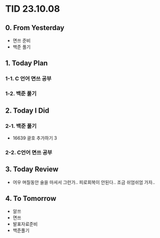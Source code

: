 # TID 23.10.08

## 0. From Yesterday

- 면쓰 준비
- 백준 풀기

## 1. Today Plan

### 1-1. C 언어 면쓰 공부

### 1-2. 백준 풀기

## 2. Today I Did

### 2-1. 백준 풀기

- 16639 괄호 추가하기 3

### 2-2. C언어 면쓰 공부

## 3. Today Review

- 어우 며칠동안 술을 마셔서 그런가.. 피로회복이 안된다.. 조금 쉬엄쉬엄 가자..

## 4. To Tomorrow

- 알쓰
- 면쓰
- 발표자료준비
- 백준풀기